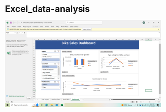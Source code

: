 # Excel_data-analysis
<p align="center">
  <img src="https://github.com/k17hawk/Excel_data-analysis/blob/main/Dashboard.png">
</p>


